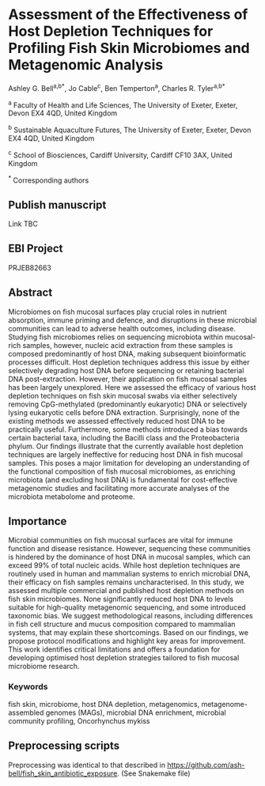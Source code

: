 # Assessment of the Effectiveness of Host Depletion Techniques for Profiling Fish Skin Microbiomes and Metagenomic Analysis

Ashley G. Bell<sup>a,b*</sup>, Jo Cable<sup>c</sup>, Ben Temperton<sup>a</sup>, Charles R. Tyler<sup>a,b*</sup>

<sup>a</sup> Faculty of Health and Life Sciences, The University of Exeter, Exeter, Devon EX4 4QD, United Kingdom

<sup>b</sup> Sustainable Aquaculture Futures, The University of Exeter, Exeter, Devon EX4 4QD, United Kingdom

<sup>c</sup> School of Biosciences, Cardiff University, Cardiff CF10 3AX, United Kingdom

<sup>*</sup> Corresponding authors

## Publish manuscript
Link TBC

## EBI Project
PRJEB82663

## Abstract
Microbiomes on fish mucosal surfaces play crucial roles in nutrient absorption, immune priming and defence, and disruptions in these microbial communities can lead to adverse health outcomes, including disease. Studying fish microbiomes relies on sequencing microbiota within mucosal-rich samples, however, nucleic acid extraction from these samples is composed predominantly of host DNA, making subsequent bioinformatic processes difficult. Host depletion techniques address this issue by either selectively degrading host DNA before sequencing or retaining bacterial DNA post-extraction. However, their application on fish mucosal samples has been largely unexplored. Here we assessed the efficacy of various host depletion techniques on fish skin mucosal swabs via either selectively removing CpG-methylated (predominantly eukaryotic) DNA or selectively lysing eukaryotic cells before DNA extraction. Surprisingly, none of the existing methods we assessed effectively reduced host DNA to be practically useful. Furthermore, some methods introduced a bias towards certain bacterial taxa, including the Bacilli class and the Proteobacteria phylum. Our findings illustrate that the currently available host depletion techniques are largely ineffective for reducing host DNA in fish mucosal samples. This poses a major limitation for developing an understanding of the functional composition of fish mucosal microbiomes, as enriching microbiota (and excluding host DNA) is fundamental for cost-effective metagenomic studies and facilitating more accurate analyses of the microbiota metabolome and proteome.

## Importance
Microbial communities on fish mucosal surfaces are vital for immune function and disease resistance. However, sequencing these communities is hindered by the dominance of host DNA in mucosal samples, which can exceed 99% of total nucleic acids. While host depletion techniques are routinely used in human and mammalian systems to enrich microbial DNA, their efficacy on fish samples remains uncharacterised.
In this study, we assessed multiple commercial and published host depletion methods on fish skin microbiomes. None significantly reduced host DNA to levels suitable for high-quality metagenomic sequencing, and some introduced taxonomic bias. We suggest methodological reasons, including differences in fish cell structure and mucus composition compared to mammalian systems, that may explain these shortcomings. Based on our findings, we propose protocol modifications and highlight key areas for improvement. This work identifies critical limitations and offers a foundation for developing optimised host depletion strategies tailored to fish mucosal microbiome research.

### Keywords
fish skin, microbiome, host DNA depletion, metagenomics, metagenome-assembled genomes (MAGs), microbial DNA enrichment, microbial community profiling, Oncorhynchus mykiss

## Preprocessing scripts
Preprocessing was identical to that described in https://github.com/ash-bell/fish_skin_antibiotic_exposure. (See Snakemake file)
